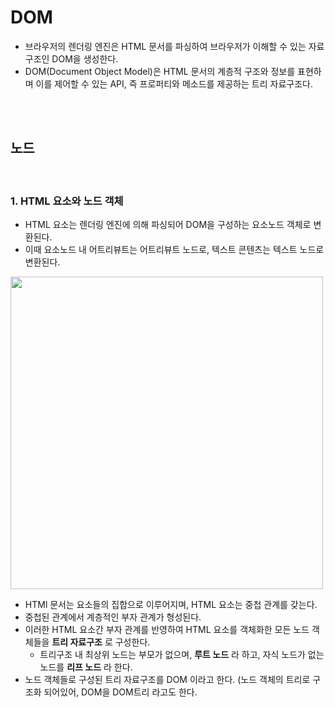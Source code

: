 # DOM
- 브라우저의 렌더링 엔진은 HTML 문서를 파싱하여 브라우저가 이해할 수 있는 자료구조인 DOM을 생성한다.
- DOM(Document Object Model)은 HTML 문서의 계층적 구조와 정보를 표현하며 이를 제어할 수 있는 API, 즉 프로퍼티와 메소드를 제공하는 트리 자료구조다.

</br></br>

## 노드

</br>

### 1. HTML 요소와 노드 객체
- HTML 요소는 렌더링 엔진에 의해 파싱되어 DOM을 구성하는 요소노드 객체로 변환된다.
- 이때 요소노드 내 어트리뷰트는 어트리뷰트 노드로, 텍스트 콘텐츠는 텍스트 노드로 변환된다.
<div>
<img height="500" src="https://img1.daumcdn.net/thumb/R1280x0/?scode=mtistory2&fname=https%3A%2F%2Fblog.kakaocdn.net%2Fdn%2FeneUyh%2FbtqYhykABfP%2F4iXHfbp2FgkaHIh2yJ6nKk%2Fimg.png"/>
</div>

- HTMl 문서는 요소들의 집합으로 이루어지며, HTML 요소는 중첩 관계를 갖는다.
- 중첩된 관계에서 계층적인 부자 관계가 형성된다. 
- 이러한 HTML 요소간 부자 관계를 반영하여 HTML 요소를 객체화한 모든 노드 객체들을 __트리 자료구조__ 로 구성한다.
  - 트리구조 내 최상위 노드는 부모가 없으며, __루트 노드__ 라 하고, 자식 노드가 없는 노드를 __리프 노드__ 라 한다.
- 노드 객체들로 구성된 트리 자료구조를 DOM 이라고 한다. (노드 객체의 트리로 구조화 되어있어, DOM을 DOM트리 라고도 한다.
